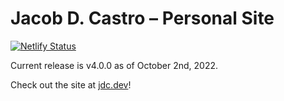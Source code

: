 # Jacob D. Castro – Personal Site

[![Netlify Status](https://api.netlify.com/api/v1/badges/6f225a55-b1ba-4c27-bf17-ec07c31b39d9/deploy-status)](https://app.netlify.com/sites/jdcdev/deploys)

Current release is v4.0.0 as of October 2nd, 2022.

Check out the site at [jdc.dev](https://jdc.dev)!
